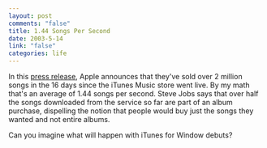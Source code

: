 ```yaml
--- 
layout: post
comments: "false"
title: 1.44 Songs Per Second
date: 2003-5-14
link: "false"
categories: life
---
```

In this <a href="http://www.apple.com/pr/library/2003/may/14musicstore.html" target="_blank">press release</a>, Apple announces that they've sold over 2 million songs in the 16 days since the iTunes Music store went live. By my math that's an average of 1.44 songs per second. Steve Jobs says that over half the songs downloaded from the service so far are part of an album purchase, dispelling the notion that people would buy just the songs they wanted and not entire albums.

Can  you imagine what will happen with iTunes for Window debuts?
